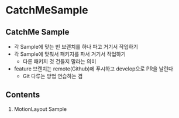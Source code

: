 # CatchMeSample

## CatchMe Sample

- 각 Sample에 맞는 빈 브랜치를 하나 파고 거기서 작업하기
- 각 Sample에 맞춰서 패키지를 파서 거기서 작업하기
    - 다른 패키지 것 건들지 말라는 의미
- feature 브랜치는 remote(Github)에 푸시하고 develop으로 PR을 날린다
    - Git 다루는 방법 연습하는 겸

## Contents

1. MotionLayout Sample
